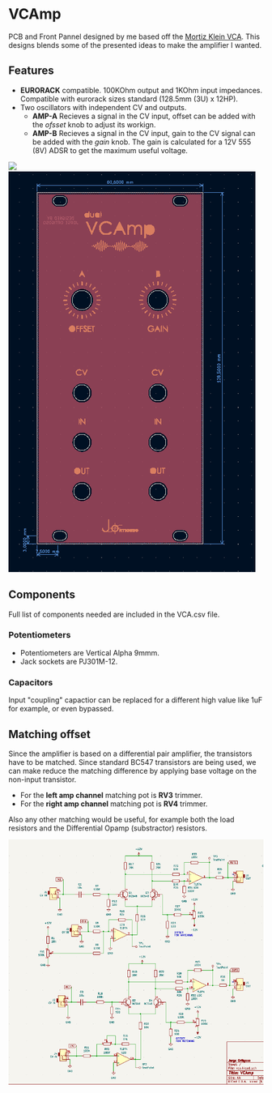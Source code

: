 # VCAmp

PCB and Front Pannel designed by me based off the [Mortiz Klein VCA](https://www.youtube.com/c/MoritzKlein0). This designs blends some of the presented ideas to make the amplifier I wanted.

## Features
- **EURORACK** compatible. 100KOhm output and 1KOhm input impedances. Compatible with eurorack sizes standard (128.5mm (3U) x 12HP).
- Two oscillators with independent CV and outputs.
  - **AMP-A** Recieves a signal in the CV input, offset can be added with the *ofsset* knob to adjust its workign. 
  - **AMP-B** Recieves a signal in the CV input, gain to the CV signal can be added with the *gain* knob. The gain is calculated for a 12V 555 (8V) ADSR to get the maximum useful voltage.

![](./imgs/vca.JPG)
![](./imgs/front.png)

## Components

Full list of components needed are included in the VCA.csv file. 

### Potentiometers
- Potentiometers are Vertical Alpha 9mmm. 
- Jack sockets are PJ301M-12.

### Capacitors

Input "coupling" capactior can be replaced for a different high value like 1uF for example, or even bypassed.

## Matching offset

Since the amplifier is based on a differential pair amplifier, the transistors have to be matched. Since standard BC547 transistors are being used, we can make reduce the matching difference by applying base voltage on the non-input transistor. 

- For the **left amp channel** matching pot is **RV3** trimmer.
- For the **right amp channel** matching pot is **RV4** trimmer.

Also any other matching would be useful, for example both the load resistors and the Differential Opamp (substractor) resistors.
 
![](./imgs/Schematic.png)
